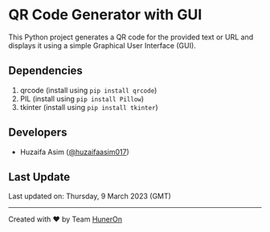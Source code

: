 # QR Code Generator with GUI
This Python project generates a QR code for the provided text or URL and displays it using a simple Graphical User Interface (GUI).

## Dependencies
1.  qrcode (install using `pip install qrcode`)
2.  PIL (install using `pip install Pillow`)
3.  tkinter (install using `pip install tkinter`)

## Developers
- Huzaifa Asim ([@huzaifaasim017](https://github.com/huzaifaasim017))

## Last Update
Last updated on: Thursday, 9 March 2023 (GMT)

---

Created with :heart: by Team [HunerOn](https://huneron.site/)
